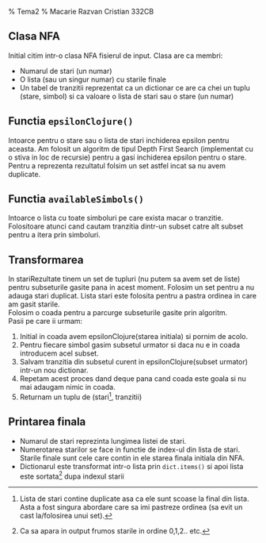 % Tema2 
% Macarie Razvan Cristian 332CB

## Clasa NFA
Initial citim intr-o clasa NFA fisierul de input. Clasa are ca membri:   
- Numarul de stari (un numar)   
- O lista (sau un singur numar) cu starile finale   
- Un tabel de tranzitii reprezentat ca un dictionar ce are ca chei un tuplu (stare, simbol)
si ca valoare o lista de stari sau o stare (un numar)    

## Functia `epsilonClojure()`
Intoarce pentru o stare sau o lista de stari inchiderea epsilon pentru aceasta.
Am folosit un algoritm de tipul Depth First Search (implementat cu o stiva in loc de recursie) pentru a gasi 
inchiderea epsilon pentru o stare. Pentru a reprezenta rezultatul folsim un set astfel incat sa nu avem duplicate.

## Functia `availableSimbols()`
Intoarce o lista cu toate simboluri pe care exista macar o tranzitie. Folositoare atunci cand cautam tranzitia
dintr-un subset catre alt subset pentru a itera prin simboluri.

## Transformarea
In stariRezultate tinem un set de tupluri (nu putem sa avem set de liste) pentru subseturile gasite pana in acest 
moment. Folosim un set pentru a nu adauga stari duplicat. Lista stari este folosita pentru a pastra ordinea 
in care am gasit starile.  
Folosim o coada pentru a parcurge subseturile gasite prin algoritm.  
Pasii pe care ii urmam:    
1. Initial in coada avem epsilonClojure(starea initiala) si pornim de acolo.  
2. Pentru fiecare simbol gasim subsetul urmator si daca nu e in coada introducem acel subset.  
3. Salvam tranzitia din subsetul curent in epsilonClojure(subset urmator) intr-un nou dictionar.  
4. Repetam acest proces dand deque pana cand coada este goala si nu mai adaugam nimic in coada.   
5. Returnam un tuplu de (stari[^1], tranzitii)   

## Printarea finala
* Numarul de stari reprezinta lungimea listei de stari.
* Numerotarea starilor se face in functie de index-ul din lista de stari. Starile finale sunt cele care contin in ele
starea finala initiala din NFA.
* Dictionarul este transformat intr-o lista prin `dict.items()` si apoi lista este sortata[^2] dupa indexul starii


[^1]: Lista de stari contine duplicate asa ca ele sunt scoase la final din lista. Asta a fost singura abordare care sa imi
pastreze ordinea (sa evit un cast la/folosirea unui set).
[^2]: Ca sa apara in output frumos starile in ordine 0,1,2.. etc.
